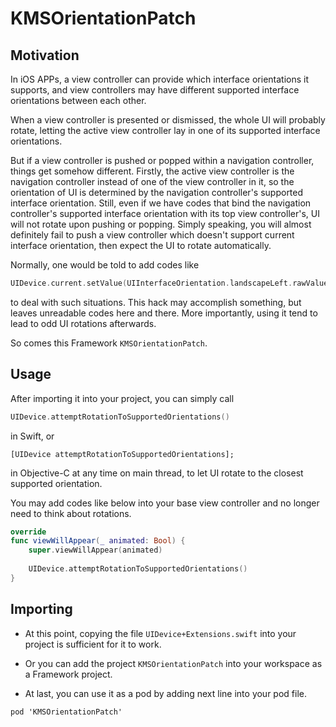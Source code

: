 # KMSOrientationPatch

## Motivation

In iOS APPs, a view controller can provide which interface orientations it supports, and view controllers may have different supported interface orientations between each other.

When a view controller is presented or dismissed, the whole UI will probably rotate, letting the active view controller lay in one of its supported interface orientations.

But if a view controller is pushed or popped within a navigation controller, things get somehow different. Firstly, the active view controller is the navigation controller instead of one of the view controller in it, so the orientation of UI is determined by the navigation controller's supported interface orientation. Still, even if we have codes that bind the navigation controller's supported interface orientation with its top view controller's, UI will not rotate upon pushing or popping. Simply speaking, you will almost definitely fail to push a view controller which doesn't support current interface orientation, then expect the UI to rotate automatically.

Normally, one would be told to add codes like
````Swift
UIDevice.current.setValue(UIInterfaceOrientation.landscapeLeft.rawValue, forKey: "orientation")
````
to deal with such situations. This hack may accomplish something, but leaves unreadable codes here and there. More importantly, using it tend to lead to odd UI rotations afterwards.

So comes this Framework `KMSOrientationPatch`. 

## Usage

After importing it into your project, you can simply call
````Swift
UIDevice.attemptRotationToSupportedOrientations()
````
in Swift, or
````ObjC
[UIDevice attemptRotationToSupportedOrientations];
````
in Objective-C at any time on main thread, to let UI rotate to the closest supported orientation. 
 
You may add codes like below into your base view controller and no longer need to think about rotations.
````Swift
override
func viewWillAppear(_ animated: Bool) {
	super.viewWillAppear(animated)
	
	UIDevice.attemptRotationToSupportedOrientations()
}
````

## Importing

* At this point, copying the file `UIDevice+Extensions.swift` into your project is sufficient for it to work.

* Or you can add the project `KMSOrientationPatch` into your workspace as a Framework project.

* At last, you can use it as a pod by adding next line into your pod file.
````
pod 'KMSOrientationPatch'
````

